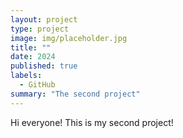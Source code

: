 ```yaml
---
layout: project
type: project
image: img/placeholder.jpg
title: ""
date: 2024
published: true
labels:
  - GitHub
summary: "The second project"
---
```


Hi everyone! This is my second project!
